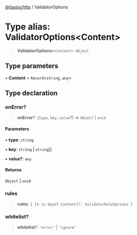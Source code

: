 [@faasjs/http](../README.md) / ValidatorOptions

# Type alias: ValidatorOptions\<Content\>

> **ValidatorOptions**\<`Content`\>: `Object`

## Type parameters

• **Content** = `Record`\<`string`, `any`\>

## Type declaration

### onError?

> **onError**?: (`type`, `key`, `value`?) => `Object` \| `void`

#### Parameters

• **type**: `string`

• **key**: `string` \| `string`[]

• **value?**: `any`

#### Returns

`Object` \| `void`

### rules

> **rules**: `{ [k in keyof Content]?: ValidatorRuleOptions }`

### whitelist?

> **whitelist**?: `"error"` \| `"ignore"`
